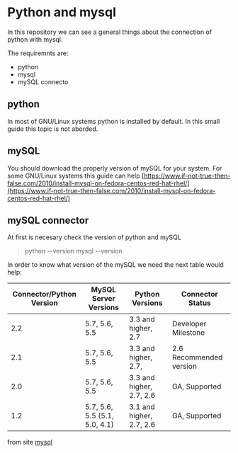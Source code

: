 # Python and mysql

In this repository we can see a general things about the connection of python with mysql.

The requiremnts are:
* python
* mysql
* mySQL connecto


## python 
In most of GNU/Linux systems python is installed by default. In this small guide this topic is not aborded. 

## mySQL
   You should download the properly version of mySQL for your system. For some GNU/Linux systems this guide can help [https://www.if-not-true-then-false.com/2010/install-mysql-on-fedora-centos-red-hat-rhel/](https://www.if-not-true-then-false.com/2010/install-mysql-on-fedora-centos-red-hat-rhel/)


## mySQL connector 

At first is necesary check the version of python and mySQL

> python --version
> mysql --version

In order to know what version of the mySQL we need the next table would help:

Connector/Python Version | 	MySQL Server Versions |	Python Versions | 	Connector Status
------------------------ | ---------------------- | --------------- | -------------------- 
2.2 |5.7, 5.6, 5.5 	| 3.3 and higher, 2.7  |	Developer Milestone
2.1 |5.7, 5.6, 5.5 	| 3.3 and higher, 2.7, | 2.6 	Recommended version
2.0 |5.7, 5.6, 5.5  | 3.3 and higher, 2.7, 2.6 | GA, Supported
1.2 |5.7, 5.6, 5.5 (5.1, 5.0, 4.1) | 3.1 and higher, 2.7, 2.6 |	GA, Supported

from site [mysql](https://dev.mysql.com/doc/connector-python/en/connector-python-versions.html) 

